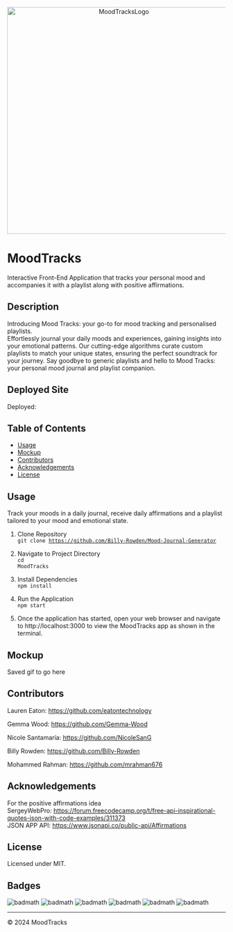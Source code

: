<p align="center"> <img width="522" alt="MoodTracksLogo" src="https://github.com/Billy-Rowden/Mood-Journal-Generator/assets/150028191/ee0a9306-3a56-4ed6-b2cf-06fa33deba00">

# MoodTracks

Interactive Front-End Application that tracks your personal mood and accompanies it with a playlist along with positive affirmations.

## Description

Introducing Mood Tracks: your go-to for mood tracking and personalised playlists.<br>
Effortlessly journal your daily moods and experiences, gaining insights into your emotional patterns. Our cutting-edge algorithms curate custom playlists to match your unique states, ensuring the perfect soundtrack for your journey. Say goodbye to generic playlists and hello to Mood Tracks: your personal mood journal and playlist companion.

## Deployed Site

Deployed: 

## Table of Contents 

* [Usage](#usage)
* [Mockup](#mockup)
* [Contributors](#contributors)
* [Acknowledgements](#acknowledgements)
* [License](#license)

## Usage

Track your moods in a daily journal, receive daily affirmations and a playlist tailored to your mood and emotional state.

1. Clone Repository <br>
<code>git clone https://github.com/Billy-Rowden/Mood-Journal-Generator</code>

2. Navigate to Project Directory <br>
<code>cd MoodTracks</code>

3. Install Dependencies <br>
<code>npm install</code>

4. Run the Application <br>
<code>npm start</code>

5. Once the application has started, open your web browser and navigate to http://localhost:3000 to view the MoodTracks app as shown in the terminal.

## Mockup
Saved gif to go here

## Contributors

Lauren Eaton: https://github.com/eatontechnology<br>

Gemma Wood: https://github.com/Gemma-Wood<br>

Nicole Santamaría: https://github.com/NicoleSanG<br>

Billy Rowden: https://github.com/Billy-Rowden<br>

Mohammed Rahman: https://github.com/mrahman676<br>

## Acknowledgements

For the positive affirmations idea<br> 
SergeyWebPro: https://forum.freecodecamp.org/t/free-api-inspirational-quotes-json-with-code-examples/311373<br>
JSON APP API: https://www.jsonapi.co/public-api/Affirmations<br>

## License

Licensed under MIT.

## Badges

![badmath](https://img.shields.io/badge/HTML%20-%20blue)
![badmath](https://img.shields.io/badge/CSS%20-%20purple)
![badmath](https://img.shields.io/badge/MIT%20-%20License%20-%20green)
![badmath](https://img.shields.io/badge/bootstrap-purple)
![badmath](https://img.shields.io/badge/JavaScript-green)
![badmath](https://img.shields.io/badge/React-blue)

---

© 2024 MoodTracks

